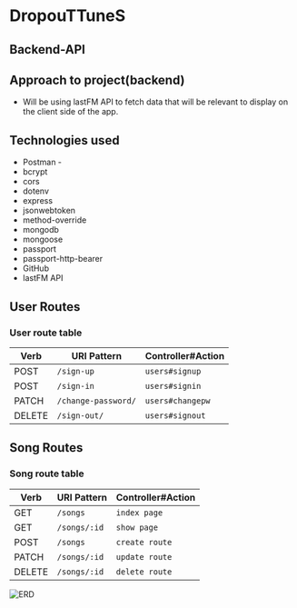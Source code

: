 # DropouTTuneS

## Backend-API

## Approach to project(backend)
 - Will be using lastFM API to fetch data that will be relevant to display on the client side of the app. 

## Technologies used
 - Postman - 
 - bcrypt
 - cors
 - dotenv
 - express
 - jsonwebtoken
 - method-override
 - mongodb
 - mongoose
 - passport
 - passport-http-bearer
 - GitHub
 - lastFM API

## User Routes

### User route table

| Verb   | URI Pattern            | Controller#Action |
|--------|------------------------|-------------------|
| POST   | `/sign-up`             | `users#signup`    |
| POST   | `/sign-in`             | `users#signin`    |
| PATCH  | `/change-password/` | `users#changepw`  |
| DELETE | `/sign-out/`        | `users#signout`   |

## Song Routes

### Song route table

| Verb    | URI Pattern            | Controller#Action      |
|---------|------------------------|------------------------|
| GET     | `/songs`               | `index page`           |
| GET     | `/songs/:id`           | `show page`            |
| POST    | `/songs`               | `create route`         |
| PATCH   | `/songs/:id`           | `update route`         |
| DELETE  | `/songs/:id`           | `delete route`         |

![ERD](images/ERD/IMG_3141.jpg)
